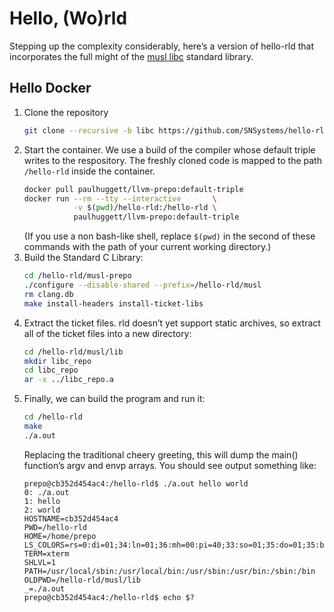 # Hello, (Wo)rld

Stepping up the complexity considerably, here’s a version of hello-rld that incorporates the full might of the [musl libc](https://github.com/SNSystems/musl-prepo) standard library.


## Hello Docker

1. Clone the repository
    ~~~bash
    git clone --recursive -b libc https://github.com/SNSystems/hello-rld.git
    ~~~
1. Start the container. We use a build of the compiler whose default triple writes to the respository. The freshly cloned code is mapped to the path `/hello-rld` inside the container.
    ~~~bash
    docker pull paulhuggett/llvm-prepo:default-triple
    docker run --rm --tty --interactive       \
               -v $(pwd)/hello-rld:/hello-rld \
               paulhuggett/llvm-prepo:default-triple
    ~~~
    (If you use a non bash-like shell, replace `$(pwd)` in the second of these commands with the path of your current working directory.)
1. Build the Standard C Library:
    ~~~bash
    cd /hello-rld/musl-prepo
    ./configure --disable-shared --prefix=/hello-rld/musl
    rm clang.db
    make install-headers install-ticket-libs
    ~~~
1. Extract the ticket files. rld doesn’t yet support static archives, so extract all of the ticket files into a new directory:
    ~~~bash
    cd /hello-rld/musl/lib
    mkdir libc_repo
    cd libc_repo
    ar -x ../libc_repo.a
    ~~~
1. Finally, we can build the program and run it:
    ~~~bash
    cd /hello-rld
    make
    ./a.out
    ~~~
    Replacing the traditional cheery greeting, this will dump the main() function’s argv and envp arrays. You should see output something like:
    ~~~~
    prepo@cb352d454ac4:/hello-rld$ ./a.out hello world
    0: ./a.out
    1: hello
    2: world
    HOSTNAME=cb352d454ac4
    PWD=/hello-rld
    HOME=/home/prepo
    LS_COLORS=rs=0:di=01;34:ln=01;36:mh=00:pi=40;33:so=01;35:do=01;35:bd=40;33;01:cd=40;33;01:or=40;31;01:mi=00:su=37;41:sg=30;43:ca=30;41:tw=30;42:ow=34;42:st=37;44:ex=01;32:*.tar=01;31:*.tgz=01;31:*.arc=01;31:*.arj=01;31:*.taz=01;31:*.lha=01;31:*.lz4=01;31:*.lzh=01;31:*.lzma=01;31:*.tlz=01;31:*.txz=01;31:*.tzo=01;31:*.t7z=01;31:*.zip=01;31:*.z=01;31:*.dz=01;31:*.gz=01;31:*.lrz=01;31:*.lz=01;31:*.lzo=01;31:*.xz=01;31:*.zst=01;31:*.tzst=01;31:*.bz2=01;31:*.bz=01;31:*.tbz=01;31:*.tbz2=01;31:*.tz=01;31:*.deb=01;31:*.rpm=01;31:*.jar=01;31:*.war=01;31:*.ear=01;31:*.sar=01;31:*.rar=01;31:*.alz=01;31:*.ace=01;31:*.zoo=01;31:*.cpio=01;31:*.7z=01;31:*.rz=01;31:*.cab=01;31:*.wim=01;31:*.swm=01;31:*.dwm=01;31:*.esd=01;31:*.jpg=01;35:*.jpeg=01;35:*.mjpg=01;35:*.mjpeg=01;35:*.gif=01;35:*.bmp=01;35:*.pbm=01;35:*.pgm=01;35:*.ppm=01;35:*.tga=01;35:*.xbm=01;35:*.xpm=01;35:*.tif=01;35:*.tiff=01;35:*.png=01;35:*.svg=01;35:*.svgz=01;35:*.mng=01;35:*.pcx=01;35:*.mov=01;35:*.mpg=01;35:*.mpeg=01;35:*.m2v=01;35:*.mkv=01;35:*.webm=01;35:*.ogm=01;35:*.mp4=01;35:*.m4v=01;35:*.mp4v=01;35:*.vob=01;35:*.qt=01;35:*.nuv=01;35:*.wmv=01;35:*.asf=01;35:*.rm=01;35:*.rmvb=01;35:*.flc=01;35:*.avi=01;35:*.fli=01;35:*.flv=01;35:*.gl=01;35:*.dl=01;35:*.xcf=01;35:*.xwd=01;35:*.yuv=01;35:*.cgm=01;35:*.emf=01;35:*.ogv=01;35:*.ogx=01;35:*.aac=00;36:*.au=00;36:*.flac=00;36:*.m4a=00;36:*.mid=00;36:*.midi=00;36:*.mka=00;36:*.mp3=00;36:*.mpc=00;36:*.ogg=00;36:*.ra=00;36:*.wav=00;36:*.oga=00;36:*.opus=00;36:*.spx=00;36:*.xspf=00;36:
    TERM=xterm
    SHLVL=1
    PATH=/usr/local/sbin:/usr/local/bin:/usr/sbin:/usr/bin:/sbin:/bin
    OLDPWD=/hello-rld/musl/lib
    _=./a.out
    prepo@cb352d454ac4:/hello-rld$ echo $?
